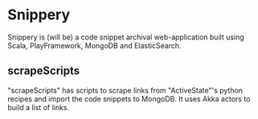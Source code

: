 Snippery
========

Snippery is (will be) a code snippet archival web-application built using Scala, PlayFramework, MongoDB and ElasticSearch.

scrapeScripts
-------------
"scrapeScripts" has scripts to scrape links from "ActiveState"'s python recipes and import the code snippets to MongoDB. 
It uses Akka actors to build a list of links.